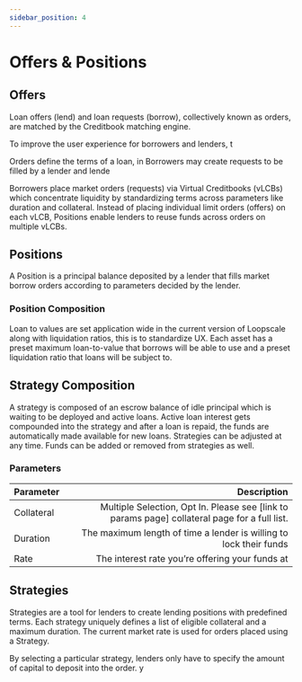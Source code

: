 ```yaml
---
sidebar_position: 4
---
```

# Offers & Positions
## Offers
Loan offers (lend) and loan requests (borrow), collectively known as orders, are matched by the Creditbook matching engine.

To improve the user experience for borrowers and lenders, t


Orders define the terms of a loan, in
Borrowers may create requests to be filled by a lender and lende


Borrowers place market orders (requests) via Virtual Creditbooks (vLCBs) which concentrate liquidity by standardizing terms across parameters like duration and collateral. Instead of placing individual limit orders (offers) on each vLCB, Positions enable lenders to reuse funds across orders on multiple vLCBs.

## Positions
A Position is a principal balance deposited by a lender that fills market borrow orders according to parameters decided by the lender.


### Position Composition



Loan to values are set application wide in the current version of Loopscale along with liquidation ratios, this is to standardize UX. Each asset has a preset maximum loan-to-value that borrows will be able to use and a preset liquidation ratio that loans will be subject to.

## Strategy Composition
A strategy is composed of an escrow balance of idle principal which is waiting to be deployed and active loans. Active loan interest gets compounded into the strategy and after a loan is repaid, the funds are automatically made available for new loans. Strategies can be adjusted at any time. Funds can be added or removed from strategies as well.

### Parameters
| Parameter | Description |
|:--|--:|
| Collateral | Multiple Selection, Opt In. Please see [link to params page] collateral page for a full list.|
| Duration |The maximum length of time a lender is willing to lock their funds|
| Rate |The interest rate you’re offering your funds at|

## Strategies
Strategies are a tool for lenders to create lending positions with predefined terms. Each strategy uniquely defines a list of eligible collateral and a maximum duration. The current market rate is used for orders placed using a Strategy.

By selecting a particular strategy, lenders only have to specify the amount of capital to deposit into the order.
y